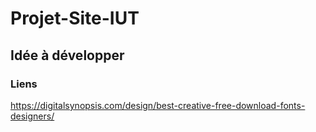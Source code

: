 # Projet-Site-IUT

## Idée à développer

### Liens
https://digitalsynopsis.com/design/best-creative-free-download-fonts-designers/

